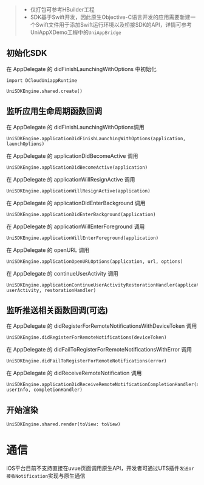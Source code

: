 > * 仅打包可参考HBuilder工程
> * SDK基于Swift开发，因此原生Objective-C语言开发的应用需要新建一个Swift文件用于添加Swift运行环境以及桥接SDK的API，详情可参考UniAppXDemo工程中的`UniAppBridge`

## 初始化SDK
在 AppDelegate 的 didFinishLaunchingWithOptions 中初始化
```
import DCloudUniappRuntime

UniSDKEngine.shared.create()
```
## 监听应用生命周期函数回调
在 AppDelegate 的 didFinishLaunchingWithOptions调用
```
UniSDKEngine.applicationDidFinishLaunchingWithOptions(application, launchOptions)
```
在 AppDelegate 的 applicationDidBecomeActive 调用
```
UniSDKEngine.applicationDidBecomeActive(application)
```
在 AppDelegate 的 applicationWillResignActive 调用
```
UniSDKEngine.applicationWillResignActive(application)
```
在 AppDelegate 的 applicationDidEnterBackground 调用
```
UniSDKEngine.applicationDidEnterBackground(application)
```
在 AppDelegate 的 applicationWillEnterForeground 调用
```
UniSDKEngine.applicationWillEnterForeground(application)
```
在 AppDelegate 的 openURL 调用
```
UniSDKEngine.applicationOpenURLOptions(application, url, options)
```
在 AppDelegate 的 continueUserActivity 调用
```
UniSDKEngine.applicationContinueUserActivityRestorationHandler(application, userActivity, restorationHandler)
```

## 监听推送相关函数回调(可选)
在 AppDelegate 的 didRegisterForRemoteNotificationsWithDeviceToken 调用
```
UniSDKEngine.didRegisterForRemoteNotifications(deviceToken)
```
在 AppDelegate 的 didFailToRegisterForRemoteNotificationsWithError 调用
```
UniSDKEngine.didFailToRegisterForRemoteNotifications(error)
```
在 AppDelegate 的 didReceiveRemoteNotification 调用
```
UniSDKEngine.applicationDidReceiveRemoteNotificationCompletionHandler(application, userInfo, completionHandler)
```

## 开始渲染
```
UniSDKEngine.shared.render(toView: toView)
```


# 通信
iOS平台目前不支持直接在uvue页面调用原生API，开发者可通过UTS插件`发送or接收Notification`实现与原生通信